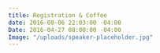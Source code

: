 ```yaml
---
title: Registration & Coffee
date: 2016-08-06 22:03:00 -04:00
Date: 2016-04-27 08:00:00 -04:00
Image: "/uploads/speaker-placeholder.jpg"
---
```


